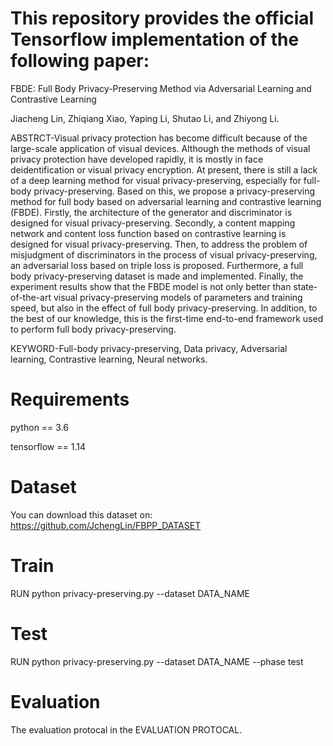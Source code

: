 
# This repository provides the official Tensorflow implementation of the following paper:
FBDE: Full Body Privacy-Preserving Method via Adversarial Learning and Contrastive Learning

Jiacheng Lin, Zhiqiang Xiao, Yaping Li, Shutao Li, and Zhiyong Li.

ABSTRCT-Visual privacy protection has become difficult because of the large-scale application of visual devices. Although the methods of visual privacy protection have developed rapidly, it is mostly in face deidentification or visual privacy encryption. At present, there is still a lack of a deep learning method for visual privacy-preserving, especially for full-body privacy-preserving. Based on this, we propose a privacy-preserving method for full body based on adversarial learning and contrastive learning (FBDE). Firstly, the architecture of the generator and discriminator is designed for visual privacy-preserving. Secondly, a content mapping network and content loss function based on contrastive learning is designed for visual privacy-preserving. Then, to address the problem of misjudgment of discriminators in the process of visual privacy-preserving, an adversarial loss based on triple loss is proposed. Furthermore, a full body privacy-preserving dataset is made and implemented. Finally, the experiment results show that the FBDE model is not only better than state-of-the-art visual privacy-preserving models of parameters and training speed, but also in the effect of full body privacy-preserving. In addition, to the best of our knowledge, this is the first-time end-to-end framework used to perform full body privacy-preserving.

KEYWORD-Full-body privacy-preserving, Data privacy, Adversarial learning, Contrastive learning, Neural networks.

# Requirements

python == 3.6

tensorflow == 1.14


# Dataset

You can download this dataset on: https://github.com/JchengLin/FBPP_DATASET

# Train

RUN python privacy-preserving.py --dataset DATA_NAME

# Test

RUN python privacy-preserving.py --dataset DATA_NAME --phase test

# Evaluation

The evaluation protocal in the EVALUATION PROTOCAL.
